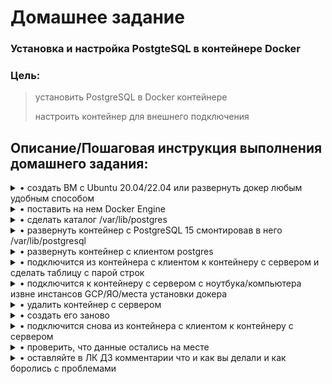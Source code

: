 # **Домашнее задание**

### Установка и настройка PostgteSQL в контейнере Docker
### Цель:
  
> установить PostgreSQL в Docker контейнере
> 
> настроить контейнер для внешнего подключения


## **Описание/Пошаговая инструкция выполнения домашнего задания:**

<details><summary>• создать ВМ с Ubuntu 20.04/22.04 или развернуть докер любым удобным способом</summary>
  
  Развёрнута ВМ Ubuntu 
  ```bash
zetta55@ubuntu-vm1:~$ cat /etc/os-release 
PRETTY_NAME="Ubuntu 22.04.2 LTS"
NAME="Ubuntu"
VERSION_ID="22.04"
VERSION="22.04.2 LTS (Jammy Jellyfish)"
VERSION_CODENAME=jammy
ID=ubuntu
ID_LIKE=debian
HOME_URL="https://www.ubuntu.com/"
SUPPORT_URL="https://help.ubuntu.com/"
BUG_REPORT_URL="https://bugs.launchpad.net/ubuntu/"
PRIVACY_POLICY_URL="https://www.ubuntu.com/legal/terms-and-policies/privacy-policy"
UBUNTU_CODENAME=jammy
zetta55@ubuntu-vm1:~$ sudo dmidecode -s system-manufacturer
[sudo] пароль для zetta55: 
VMware, Inc.
zetta55@ubuntu-vm1:~$ 
  ```
  </details>
<details><summary>• поставить на нем Docker Engine</summary>
  
  По чудесному мануалу ["Install Docker Engine on Ubuntu"](https://docs.docker.com/engine/install/ubuntu/) произвожу установку Docker.
  ```shell
  zetta55@ubuntu-vm1:~$ sudo apt-get install ca-certificates curl gnupg
  zetta55@ubuntu-vm1:~$ sudo mkdir -m 0755 -p /etc/apt/keyrings
  zetta55@ubuntu-vm1:~$ curl -fsSL https://download.docker.com/linux/ubuntu/gpg | sudo gpg --dearmor -o /etc/apt/keyrings/docker.gpg
  zetta55@ubuntu-vm1:~$ echo \
  "deb [arch="$(dpkg --print-architecture)" signed-by=/etc/apt/keyrings/docker.gpg] https://download.docker.com/linux/ubuntu \
  "$(. /etc/os-release && echo "$VERSION_CODENAME")" stable" | \
  sudo tee /etc/apt/sources.list.d/docker.list > /dev/null
  zetta55@ubuntu-vm1:~$
  zetta55@ubuntu-vm1:~$ sudo chmod a+r /etc/apt/keyrings/docker.gpg
  zetta55@ubuntu-vm1:~$ sudo apt-get install docker-ce docker-ce-cli containerd.io docker-buildx-plugin docker-compose-plugin
Чтение списков пакетов… Готово
Построение дерева зависимостей… Готово
Чтение информации о состоянии… Готово         
Будут установлены следующие дополнительные пакеты:
  docker-ce-rootless-extras git git-man liberror-perl libslirp0 pigz slirp4netns
Предлагаемые пакеты:
  aufs-tools cgroupfs-mount | cgroup-lite git-daemon-run | git-daemon-sysvinit git-doc git-email git-gui gitk gitweb git-cvs git-mediawiki git-svn
Следующие НОВЫЕ пакеты будут установлены:
  containerd.io docker-buildx-plugin docker-ce docker-ce-cli docker-ce-rootless-extras docker-compose-plugin git git-man liberror-perl libslirp0 pigz slirp4netns
Обновлено 0 пакетов, установлено 12 новых пакетов, для удаления отмечено 0 пакетов, и 0 пакетов не обновлено.
Необходимо скачать 113 MB архивов.
После данной операции объём занятого дискового пространства возрастёт на 416 MB.
Хотите продолжить? [Д/н] y
   ```
  Проверяю работоспособность Docker-a
   ```shell
zetta55@ubuntu-vm1:~$ sudo docker run hello-world
Unable to find image 'hello-world:latest' locally
latest: Pulling from library/hello-world
2db29710123e: Pull complete 
Digest: sha256:ffb13da98453e0f04d33a6eee5bb8e46ee50d08ebe17735fc0779d0349e889e9
Status: Downloaded newer image for hello-world:latest

Hello from Docker!
This message shows that your installation appears to be working correctly.

To generate this message, Docker took the following steps:
 1. The Docker client contacted the Docker daemon.
 2. The Docker daemon pulled the "hello-world" image from the Docker Hub.
    (amd64)
 3. The Docker daemon created a new container from that image which runs the
    executable that produces the output you are currently reading.
 4. The Docker daemon streamed that output to the Docker client, which sent it
    to your terminal.

To try something more ambitious, you can run an Ubuntu container with:
 $ docker run -it ubuntu bash

Share images, automate workflows, and more with a free Docker ID:
 https://hub.docker.com/

For more examples and ideas, visit:
 https://docs.docker.com/get-started/

zetta55@ubuntu-vm1:~$ docker -v
Docker version 23.0.3, build 3e7cbfd
zetta55@ubuntu-vm1:~$
  ```
  </details>
<details><summary>• сделать каталог /var/lib/postgres</summary>

  ```shell
  zetta55@ubuntu-vm1:~$ sudo mkdir /var/lib/postgres
  zetta55@ubuntu-vm1:~$ cd /var/lib/postgres/
  zetta55@ubuntu-vm1:/var/lib/postgres$ pwd
  /var/lib/postgres
  zetta55@ubuntu-vm1:/var/lib/postgres$ 
  ```
  </details>
<details><summary>• развернуть контейнер с PostgreSQL 15 смонтировав в него /var/lib/postgresql</summary>

  Предварительно создам docker-сеть: 
  ```shell  
zetta55@ubuntu-vm1:~$ docker network create pg-net
28f583a590246ded271ef911e3d236b7092fdffdd13ebc16b7f579f9764baabf
zetta55@ubuntu-vm1:~$
  ```
  
  Далее разворачиваю контейнер, подмонтировав в него локальный(с хоста) каталог /var/lib/postgresql
  ```shell
zetta55@ubuntu-vm1:~$ docker run --name pg-server --network pg-net -e POSTGRES_PASSWORD=postgres -d -p 5432:5432 -v /var/lib/postgres:/var/lib/postgresql/data postgres:15.2
Unable to find image 'postgres:15.2' locally
15.2: Pulling from library/postgres
26c5c85e47da: Pull complete
1c30a4c3f519: Pull complete
d5c0f1ae682d: Pull complete
1b1b2890ec0f: Pull complete
391087799df7: Pull complete
b413b4057e31: Pull complete
4fa4edfeab8b: Pull complete
b0a4d596bc61: Pull complete
f6d73cd87199: Pull complete
62b0bb33c69b: Pull complete
bb0ddb7e7f1a: Pull complete
583ec94d38ee: Pull complete
efdf2a922e82: Pull complete
Digest: sha256:6cc97262444f1c45171081bc5a1d4c28b883ea46a6e0d1a45a8eac4a7f4767ab
Status: Downloaded newer image for postgres:15.2
2ece1f883c820f3ebd1d4e8d826b0defce99ab3835aeb86cf2f52f9438c78154
zetta55@ubuntu-vm1:~$ 
  ```
 
 Проверяю работу контейнера:
 ```shell
 zetta55@ubuntu-vm1:~$ docker ps
CONTAINER ID   IMAGE           COMMAND                  CREATED          STATUS         PORTS                                       NAMES
2ece1f883c82   postgres:15.2   "docker-entrypoint.s…"   10 seconds ago   Up 8 seconds   0.0.0.0:5432->5432/tcp, :::5432->5432/tcp   pg-server
zetta55@ubuntu-vm1:~$ 
 ```
  </details>
<details><summary>• развернуть контейнер с клиентом postgres</summary>
  
  ```shell  
zetta55@ubuntu-vm1:~$ docker run -it --rm --network pg-net --name pg-client postgres:15.2 psql -h pg-server -U postgres
Password for user postgres:
psql: error: connection to server at "pg-server" (172.19.0.2), port 5432 failed: FATAL:  password authentication failed for user "postgres"
zetta55@ubuntu-vm1:~$ docker run -it --rm --network pg-net --name pg-client postgres:15.2 psql -h pg-server -U postgres
Password for user postgres:
psql (15.2 (Debian 15.2-1.pgdg110+1))
Type "help" for help.

postgres=# SELECT version();
                                                           version
-----------------------------------------------------------------------------------------------------------------------------
 PostgreSQL 15.2 (Debian 15.2-1.pgdg110+1) on x86_64-pc-linux-gnu, compiled by gcc (Debian 10.2.1-6) 10.2.1 20210110, 64-bit
(1 row)

postgres=#   
  ```
  </details>
<details><summary>• подключится из контейнера с клиентом к контейнеру с сервером и сделать таблицу с парой строк</summary>

  Проверяемся, что запущены два контейнера с сервером и клиентом:
  ```shell  
zetta55@ubuntu-vm1:~$ docker ps -a
CONTAINER ID   IMAGE           COMMAND                  CREATED          STATUS          PORTS                                       NAMES
90cdcdebdcd4   postgres:15.2   "docker-entrypoint.s…"   3 minutes ago    Up 3 minutes    5432/tcp                                    pg-client
2ece1f883c82   postgres:15.2   "docker-entrypoint.s…"   11 minutes ago   Up 11 minutes   0.0.0.0:5432->5432/tcp, :::5432->5432/tcp   pg-server
zetta55@ubuntu-vm1:~$
  
  ```
  
  Смотрю состав свежеподнятого кластера postgresql в контейнере.
  ```shell  
  postgres=# SELECT * FROM pg_database;
 oid |  datname  | datdba | encoding | datlocprovider | datistemplate | datallowconn | datconnlimit | datfrozenxid | datminmxid | dattablespace | datcollate |  datctype  | daticulocale | datcollversi
on |               datacl
-----+-----------+--------+----------+----------------+---------------+--------------+--------------+--------------+------------+---------------+------------+------------+--------------+-------------
---+-------------------------------------
   5 | postgres  |     10 |        6 | c              | f             | t            |           -1 |          717 |          1 |          1663 | en_US.utf8 | en_US.utf8 |              | 2.31
   |
   1 | template1 |     10 |        6 | c              | t             | t            |           -1 |          717 |          1 |          1663 | en_US.utf8 | en_US.utf8 |              | 2.31
   | {=c/postgres,postgres=CTc/postgres}
   4 | template0 |     10 |        6 | c              | t             | f            |           -1 |          717 |          1 |          1663 | en_US.utf8 | en_US.utf8 |              |
   | {=c/postgres,postgres=CTc/postgres}
(3 rows)

postgres=#
  ```
  
  Создаю таблицу, добавляю строки.
  ```shell
  
postgres=# CREATE TABLE students (FirstName CHARACTER VARYING(30), LastName CHARACTER VARYING(30));
CREATE TABLE
postgres=# 
postgres=# \dt
          List of relations
 Schema |   Name   | Type  |  Owner
--------+----------+-------+----------
 public | students | table | postgres
(1 row)

postgres=# \dt+
                                     List of relations
 Schema |   Name   | Type  |  Owner   | Persistence | Access method |  Size   | Description
--------+----------+-------+----------+-------------+---------------+---------+-------------
 public | students | table | postgres | permanent   | heap          | 0 bytes |
(1 row)

postgres=# \d students
                      Table "public.students"
  Column   |         Type          | Collation | Nullable | Default
-----------+-----------------------+-----------+----------+---------
 firstname | character varying(30) |           |          |
 lastname  | character varying(30) |           |          |

postgres=# INSERT INTO students VALUES ('Vasya', 'Pupkin');
INSERT 0 1
postgres=# SELECT * FROM students;
 firstname | lastname
-----------+----------
 Vasya     | Pupkin
(1 row)

postgres=# INSERT INTO students VALUES ('Feodosij', 'Krynkin');
INSERT 0 1
postgres=# SELECT * FROM students;
 firstname | lastname
-----------+----------
 Vasya     | Pupkin
 Feodosij  | Krynkin
(2 rows)

postgres=#
  ```
  </details>
<details><summary>• подключится к контейнеру с сервером с ноутбука/компьютера извне инстансов GCP/ЯО/места установки докера</summary>
  
  Скачиваю [DBeaver](https://dbeaver.io/download/)
  ```shell  
  
  ```
  </details>
<details><summary>• удалить контейнер с сервером</summary>
  
  ```shell  
  
  ```
  </details>
<details><summary>• создать его заново</summary>
  
  ```shell  
  
  ```
  </details>
<details><summary>• подключится снова из контейнера с клиентом к контейнеру с сервером</summary>

  ```shell  
  
  ```
  </details>
<details><summary>• проверить, что данные остались на месте</summary>

  ```shell  
  
  ```
  </details>
<details><summary>• оставляйте в ЛК ДЗ комментарии что и как вы делали и как боролись с проблемами</summary>

  ```shell  
  
  ```
  </details>
